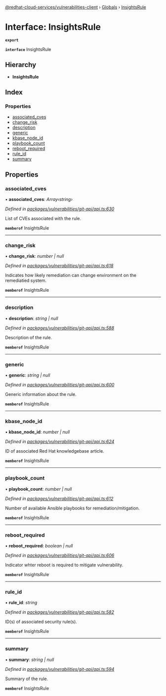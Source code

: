[@redhat-cloud-services/vulnerabilities-client](../README.md) › [Globals](../globals.md) › [InsightsRule](insightsrule.md)

# Interface: InsightsRule

**`export`** 

**`interface`** InsightsRule

## Hierarchy

* **InsightsRule**

## Index

### Properties

* [associated_cves](insightsrule.md#associated_cves)
* [change_risk](insightsrule.md#change_risk)
* [description](insightsrule.md#description)
* [generic](insightsrule.md#generic)
* [kbase_node_id](insightsrule.md#kbase_node_id)
* [playbook_count](insightsrule.md#playbook_count)
* [reboot_required](insightsrule.md#reboot_required)
* [rule_id](insightsrule.md#rule_id)
* [summary](insightsrule.md#summary)

## Properties

###  associated_cves

• **associated_cves**: *Array‹string›*

*Defined in [packages/vulnerabilities/git-api/api.ts:630](https://github.com/RedHatInsights/javascript-clients/blob/master/packages/vulnerabilities/git-api/api.ts#L630)*

List of CVEs associated with the rule.

**`memberof`** InsightsRule

___

###  change_risk

• **change_risk**: *number | null*

*Defined in [packages/vulnerabilities/git-api/api.ts:618](https://github.com/RedHatInsights/javascript-clients/blob/master/packages/vulnerabilities/git-api/api.ts#L618)*

Indicates how likely remediation can change environment on the remediatied system.

**`memberof`** InsightsRule

___

###  description

• **description**: *string | null*

*Defined in [packages/vulnerabilities/git-api/api.ts:588](https://github.com/RedHatInsights/javascript-clients/blob/master/packages/vulnerabilities/git-api/api.ts#L588)*

Description of the rule.

**`memberof`** InsightsRule

___

###  generic

• **generic**: *string | null*

*Defined in [packages/vulnerabilities/git-api/api.ts:600](https://github.com/RedHatInsights/javascript-clients/blob/master/packages/vulnerabilities/git-api/api.ts#L600)*

Generic information about the rule.

**`memberof`** InsightsRule

___

###  kbase_node_id

• **kbase_node_id**: *number | null*

*Defined in [packages/vulnerabilities/git-api/api.ts:624](https://github.com/RedHatInsights/javascript-clients/blob/master/packages/vulnerabilities/git-api/api.ts#L624)*

ID of associated Red Hat knowledgebase article.

**`memberof`** InsightsRule

___

###  playbook_count

• **playbook_count**: *number | null*

*Defined in [packages/vulnerabilities/git-api/api.ts:612](https://github.com/RedHatInsights/javascript-clients/blob/master/packages/vulnerabilities/git-api/api.ts#L612)*

Number of available Ansible playbooks for remediation/mitigation.

**`memberof`** InsightsRule

___

###  reboot_required

• **reboot_required**: *boolean | null*

*Defined in [packages/vulnerabilities/git-api/api.ts:606](https://github.com/RedHatInsights/javascript-clients/blob/master/packages/vulnerabilities/git-api/api.ts#L606)*

Indicator whter reboot is required to mitigate vulnerability.

**`memberof`** InsightsRule

___

###  rule_id

• **rule_id**: *string*

*Defined in [packages/vulnerabilities/git-api/api.ts:582](https://github.com/RedHatInsights/javascript-clients/blob/master/packages/vulnerabilities/git-api/api.ts#L582)*

ID(s) of associated security rule(s).

**`memberof`** InsightsRule

___

###  summary

• **summary**: *string | null*

*Defined in [packages/vulnerabilities/git-api/api.ts:594](https://github.com/RedHatInsights/javascript-clients/blob/master/packages/vulnerabilities/git-api/api.ts#L594)*

Summary of the rule.

**`memberof`** InsightsRule
